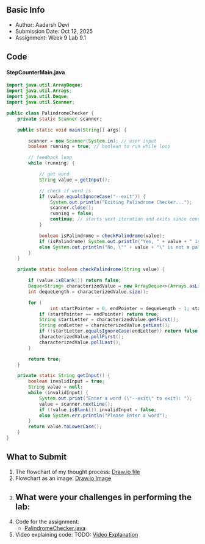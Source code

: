 ## Basic Info
- Author: Aadarsh Devi
- Submission Date: Oct 12, 2025
- Assignment: Week 9 Lab 9.1

## Code
#### StepCounterMain.java
```java
import java.util.ArrayDeque;
import java.util.Arrays;
import java.util.Deque;
import java.util.Scanner;

public class PalindromeChecker {
    private static Scanner scanner;

    public static void main(String[] args) {

        scanner = new Scanner(System.in); // user input
        boolean running = true; // boolean to run while loop

        // feedback loop
        while (running) {

            // get word
            String value = getInput();

            // check if word is
            if (value.equalsIgnoreCase("--exit")) {
                System.out.println("Exiting Palindrome Checker...");
                scanner.close();
                running = false;
                continue; // starts next iteration and exits since condition met
            }

            boolean isPalindrome = checkPalindrome(value);
            if (isPalindrome) System.out.println("Yes, " + value + " is a palindrome.");
            else System.out.println("No, \"" + value + "\" is not a palindrome.");
        }
    }

    private static boolean checkPalindrome(String value) {

        if (value.isBlank()) return false;
        Deque<String> characterizedValue = new ArrayDeque<>(Arrays.asList(value.split("")));
        int dequeLength = characterizedValue.size();

        for (
                int startPointer = 0, endPointer = dequeLength - 1; startPointer <= dequeLength + 1 && startPointer <= endPointer; startPointer++, endPointer--) {
            if (startPointer == endPointer) return true;
            String startLetter = characterizedValue.getFirst();
            String endLetter = characterizedValue.getLast();
            if (!startLetter.equalsIgnoreCase(endLetter)) return false;
            characterizedValue.pollFirst();
            characterizedValue.pollLast();
        }

        return true;
    }

    private static String getInput() {
        boolean invalidInput = true;
        String value = null;
        while (invalidInput) {
            System.out.print("Enter a word (\"--exit\" to exit): ");
            value = scanner.nextLine();
            if (!value.isBlank()) invalidInput = false;
            else System.err.println("Please Enter a word");
        }
        return value.toLowerCase();
    }
}
```

## What to Submit
1. The flowchart of my thought process: [Draw.io file](palindrome_flowchart.drawio)
2. Flowchart as an image: [Draw.io Image](palindrome_flowchart_image.png)
3. What were your challenges in performing the lab:
    - 
5. Code for the assignment:
   - [PalindromeChecker.java](PalindromeChecker.java)
7. Video explaining code: TODO: [Video Explanation](https://youtu.be/k9r6yqKk80k)
